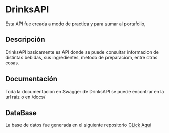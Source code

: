 # DrinksAPI

Esta API fue creada a modo de practica y para sumar al portafolio,

## Descripción

DrinksAPI basicamente es API donde se puede consultar informacion de distintas bebidas, sus ingredientes, metodo de preparaciom, entre otras cosas.

## Documentación

Toda la documentacion en Swagger de DrinksAPI se puede encontrar en la url raiz o en /docs/

## DataBase

La base de datos fue generada en el siguiente repositorio [CLick Aqui](https://github.com/GasparBianco/Cocktails_database)


